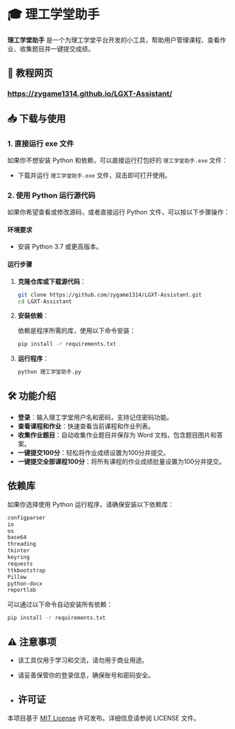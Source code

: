 # 🎓 理工学堂助手

**理工学堂助手** 是一个为理工学堂平台开发的小工具，帮助用户管理课程、查看作业、收集题目并一键提交成绩。

## 🔗 教程网页

### https://zygame1314.github.io/LGXT-Assistant/

## 📥 下载与使用

### 1. 直接运行 exe 文件

如果你不想安装 Python 和依赖，可以直接运行打包好的 `理工学堂助手.exe` 文件：

- 下载并运行 `理工学堂助手.exe` 文件，双击即可打开使用。

### 2. 使用 Python 运行源代码

如果你希望查看或修改源码，或者直接运行 Python 文件，可以按以下步骤操作：

#### 环境要求

- 安装 Python 3.7 或更高版本。

#### 运行步骤

1. **克隆仓库或下载源代码**：

   ```bash
   git clone https://github.com/zygame1314/LGXT-Assistant.git
   cd LGXT-Assistant
   ```

2. **安装依赖**：

   依赖是程序所需的库，使用以下命令安装：

   ```bash
   pip install -r requirements.txt
   ```

3. **运行程序**：

   ```bash
   python 理工学堂助手.py
   ```

## 🛠️ 功能介绍

- **登录**：输入理工学堂用户名和密码，支持记住密码功能。
- **查看课程和作业**：快速查看当前课程和作业列表。
- **收集作业题目**：自动收集作业题目并保存为 Word 文档，包含题目图片和答案。
- **一键提交100分**：轻松将作业成绩设置为100分并提交。
- **一键提交全部课程100分**：将所有课程的作业成绩批量设置为100分并提交。

## 依赖库

如果你选择使用 Python 运行程序，请确保安装以下依赖库：

```txt
configparser
io
os
base64
threading
tkinter
keyring
requests
ttkbootstrap
Pillow
python-docx
reportlab
```

可以通过以下命令自动安装所有依赖：

```bash
pip install -r requirements.txt
```

## ⚠️ 注意事项

- 该工具仅用于学习和交流，请勿用于商业用途。
- 请妥善保管你的登录信息，确保账号和密码安全。

- ## 许可证

本项目基于 [MIT License](./LICENSE) 许可发布。详细信息请参阅 LICENSE 文件。

